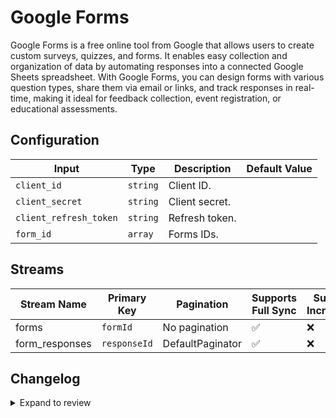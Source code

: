 # Google Forms
Google Forms is a free online tool from Google that allows users to create custom surveys, quizzes, and forms. It enables easy collection and organization of data by automating responses into a connected Google Sheets spreadsheet. With Google Forms, you can design forms with various question types, share them via email or links, and track responses in real-time, making it ideal for feedback collection, event registration, or educational assessments.

## Configuration

| Input | Type | Description | Default Value |
|-------|------|-------------|---------------|
| `client_id` | `string` | Client ID.  |  |
| `client_secret` | `string` | Client secret.  |  |
| `client_refresh_token` | `string` | Refresh token.  |  |
| `form_id` | `array` | Forms IDs.  |  |

## Streams
| Stream Name | Primary Key | Pagination | Supports Full Sync | Supports Incremental |
|-------------|-------------|------------|---------------------|----------------------|
| forms | `formId` | No pagination | ✅ |  ❌  |
| form_responses | `responseId` | DefaultPaginator | ✅ |  ❌  |

## Changelog

<details>
  <summary>Expand to review</summary>

| Version          | Date              | Pull Request | Subject        |
|------------------|-------------------|--------------|----------------|
| 0.0.14 | 2025-03-22 | [56028](https://github.com/airbytehq/airbyte/pull/56028) | Update dependencies |
| 0.0.13 | 2025-03-08 | [55328](https://github.com/airbytehq/airbyte/pull/55328) | Update dependencies |
| 0.0.12 | 2025-03-01 | [54933](https://github.com/airbytehq/airbyte/pull/54933) | Update dependencies |
| 0.0.11 | 2025-02-22 | [54429](https://github.com/airbytehq/airbyte/pull/54429) | Update dependencies |
| 0.0.10 | 2025-02-15 | [53728](https://github.com/airbytehq/airbyte/pull/53728) | Update dependencies |
| 0.0.9 | 2025-02-08 | [53376](https://github.com/airbytehq/airbyte/pull/53376) | Update dependencies |
| 0.0.8 | 2025-02-01 | [52821](https://github.com/airbytehq/airbyte/pull/52821) | Update dependencies |
| 0.0.7 | 2025-01-25 | [52298](https://github.com/airbytehq/airbyte/pull/52298) | Update dependencies |
| 0.0.6 | 2025-01-18 | [51676](https://github.com/airbytehq/airbyte/pull/51676) | Update dependencies |
| 0.0.5 | 2025-01-11 | [51057](https://github.com/airbytehq/airbyte/pull/51057) | Update dependencies |
| 0.0.4 | 2024-12-28 | [50568](https://github.com/airbytehq/airbyte/pull/50568) | Update dependencies |
| 0.0.3 | 2024-12-21 | [49501](https://github.com/airbytehq/airbyte/pull/49501) | Update dependencies |
| 0.0.2 | 2024-12-12 | [48967](https://github.com/airbytehq/airbyte/pull/48967) | Update dependencies |
| 0.0.1 | 2024-11-09 | | Initial release by [@bala-ceg](https://github.com/bala-ceg) via Connector Builder |

</details>
